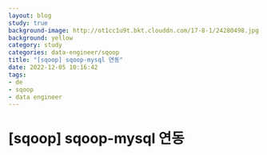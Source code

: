```yaml
---
layout: blog
study: true
background-image: http://ot1cc1u9t.bkt.clouddn.com/17-8-1/24280498.jpg
background: yellow
category: study
categories: data-engineer/sqoop
title: "[sqoop] sqoop-mysql 연동"
date: 2022-12-05 10:16:42
tags:
- de
- sqoop
- data engineer
---
```


# [sqoop] sqoop-mysql 연동
 
 
